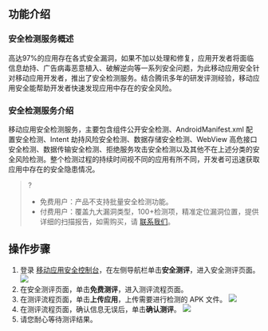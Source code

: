 
## 功能介绍
### 安全检测服务概述
高达97%的应用存在各式安全漏洞，如果不加以处理和修复，应用开发者将面临信息劫持、广告病毒恶意植入、破解逆向等一系列安全问题，为此移动应用安全针对移动应用开发者，推出了安全检测服务。结合腾讯多年的研发评测经验，移动应用安全能帮助开发者快速发现应用中存在的安全风险。

### 安全检测服务介绍
移动应用安全检测服务，主要包含组件公开安全检测、AndroidManifest.xml 配置安全检测、Intent 劫持风险安全检测、数据存储安全检测、WebView 高危接口安全检测、数据传输安全检测、拒绝服务攻击安全检测以及其他不在上述分类的安全风险检测。整个检测过程的持续时间视不同的应用有所不同，开发者可迅速获取应用中存在的安全隐患情况。
>?
>- 免费用户：产品不支持批量安全检测功能。
>- 付费用户：覆盖九大漏洞类型，100+检测项，精准定位漏洞位置，提供详细的扫描报告，如需购买，请 [联系我们](https://cloud.tencent.com/online-service)。

## 操作步骤
1. 登录 [移动应用安全控制台](https://console.cloud.tencent.com/ms)，在左侧导航栏单击**安全测评**，进入安全测评页面。
![](https://main.qcloudimg.com/raw/47ec80215b2c29796e7e7ba3d140df2d.png)
2. 在安全测评页面，单击**免费测评**，进入测评流程页面。
3. 在测评流程页面，单击**上传应用**，上传需要进行检测的 APK 文件。
![](https://main.qcloudimg.com/raw/602201770bb3af5b97d024a6c3a6b89f.png)
4. 在测评流程页面，确认信息无误后，单击**确认测评**。
![](https://main.qcloudimg.com/raw/ac722fd569bb775f003b7b0805e04747.png)
5. 请您耐心等待测评结果。
